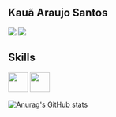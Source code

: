 ## Kauã Araujo Santos

<a href = "mailto:araujo.ka37@gmail.com"><img src="https://img.shields.io/badge/Gmail-D14836?style=for-the-badge&logo=gmail&logoColor=white" target="_blank"></a>
<a href="https://www.linkedin.com/in/kauã-araújo-79b185233" target="_blank"><img src="https://img.shields.io/badge/-LinkedIn-%230077B5?style=for-the-badge&logo=linkedin&logoColor=white" target="_blank"></a>

## Skills

<img src="https://cdn.jsdelivr.net/gh/devicons/devicon/icons/git/git-original.svg" width="40" height="40"/>    <img src="https://cdn.jsdelivr.net/gh/devicons/devicon/icons/laravel/laravel-plain-wordmark.svg" width="40" height="40"/>

<a href="https://github.com/kaua-araujo/github-readme-stats"><img src="https://camo.githubusercontent.com/64d27d28790360deb7ad4b2cb07fe8ec466c70076fdc51c73097063b59669681/68747470733a2f2f6769746875622d726561646d652d73746174732e76657263656c2e6170702f6170692f746f702d6c616e67733f757365726e616d653d43617264696d456d657273736f6e267468656d653d7261646963616c26686964653d68746d6c2c637373" alt="Anurag's GitHub stats" data-canonical-src="https://github-readme-stats.vercel.app/api/top-langs?username=kaua-araujo&amp;theme=radical&amp;hide=html,css"></a>
